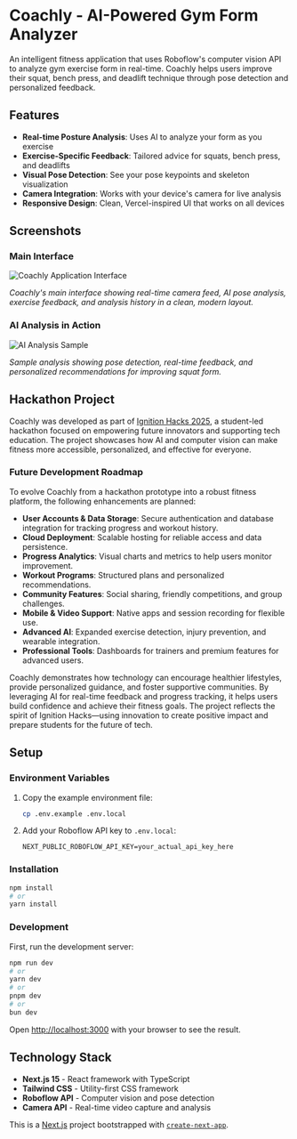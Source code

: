 # Coachly - AI-Powered Gym Form Analyzer

An intelligent fitness application that uses Roboflow's computer vision API to analyze gym exercise form in real-time. Coachly helps users improve their squat, bench press, and deadlift technique through pose detection and personalized feedback.

## Features

- **Real-time Posture Analysis**: Uses AI to analyze your form as you exercise
- **Exercise-Specific Feedback**: Tailored advice for squats, bench press, and deadlifts
- **Visual Pose Detection**: See your pose keypoints and skeleton visualization
- **Camera Integration**: Works with your device's camera for live analysis
- **Responsive Design**: Clean, Vercel-inspired UI that works on all devices

## Screenshots

### Main Interface

![Coachly Application Interface](https://i.imgur.com/3VfmIrz.png)

_Coachly's main interface showing real-time camera feed, AI pose analysis, exercise feedback, and analysis history in a clean, modern layout._

### AI Analysis in Action

![AI Analysis Sample](https://i.imgur.com/SkKIJGv.png)

_Sample analysis showing pose detection, real-time feedback, and personalized recommendations for improving squat form._
## Hackathon Project

Coachly was developed as part of [Ignition Hacks 2025](https://ignition-hacks-v-6.devpost.com/), a student-led hackathon focused on empowering future innovators and supporting tech education. The project showcases how AI and computer vision can make fitness more accessible, personalized, and effective for everyone.

### Future Development Roadmap

To evolve Coachly from a hackathon prototype into a robust fitness platform, the following enhancements are planned:

- **User Accounts & Data Storage**: Secure authentication and database integration for tracking progress and workout history.
- **Cloud Deployment**: Scalable hosting for reliable access and data persistence.
- **Progress Analytics**: Visual charts and metrics to help users monitor improvement.
- **Workout Programs**: Structured plans and personalized recommendations.
- **Community Features**: Social sharing, friendly competitions, and group challenges.
- **Mobile & Video Support**: Native apps and session recording for flexible use.
- **Advanced AI**: Expanded exercise detection, injury prevention, and wearable integration.
- **Professional Tools**: Dashboards for trainers and premium features for advanced users.

Coachly demonstrates how technology can encourage healthier lifestyles, provide personalized guidance, and foster supportive communities. By leveraging AI for real-time feedback and progress tracking, it helps users build confidence and achieve their fitness goals. The project reflects the spirit of Ignition Hacks—using innovation to create positive impact and prepare students for the future of tech.

## Setup
### Environment Variables

1. Copy the example environment file:

   ```bash
   cp .env.example .env.local
   ```

2. Add your Roboflow API key to `.env.local`:
   ```
   NEXT_PUBLIC_ROBOFLOW_API_KEY=your_actual_api_key_here
   ```

### Installation

```bash
npm install
# or
yarn install
```

### Development

First, run the development server:

```bash
npm run dev
# or
yarn dev
# or
pnpm dev
# or
bun dev
```

Open [http://localhost:3000](http://localhost:3000) with your browser to see the result.

## Technology Stack

- **Next.js 15** - React framework with TypeScript
- **Tailwind CSS** - Utility-first CSS framework
- **Roboflow API** - Computer vision and pose detection
- **Camera API** - Real-time video capture and analysis

This is a [Next.js](https://nextjs.org) project bootstrapped with [`create-next-app`](https://nextjs.org/docs/app/api-reference/cli/create-next-app).
